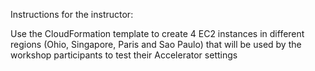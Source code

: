 Instructions for the instructor:

Use the CloudFormation template to create 4 EC2 instances in different regions (Ohio, Singapore, Paris and Sao Paulo) that will be used by the workshop participants to test their Accelerator settings
